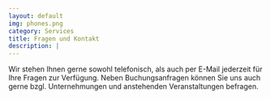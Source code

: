 ```yaml
---
layout: default
img: phones.png
category: Services
title: Fragen und Kontakt
description: |
---
```


Wir stehen Ihnen gerne sowohl telefonisch, als auch  per E-Mail jederzeit für Ihre Fragen zur Verfügung.
Neben Buchungsanfragen können Sie uns auch gerne bzgl. Unternehmungen und anstehenden Veranstaltungen 
befragen.